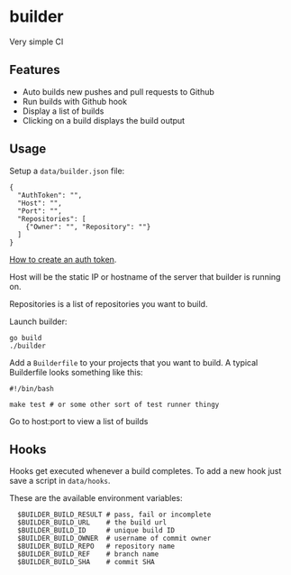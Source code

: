 # builder

Very simple CI

## Features
  * Auto builds new pushes and pull requests to Github
  * Run builds with Github hook
  * Display a list of builds
  * Clicking on a build displays the build output

## Usage

Setup a ```data/builder.json``` file:

    {
      "AuthToken": "",
      "Host": "",
      "Port": "",
      "Repositories": [
        {"Owner": "", "Repository": ""}
      ]
    }

[How to create an auth token](https://help.github.com/articles/creating-an-access-token-for-command-line-use).

Host will be the static IP or hostname of the server that builder is running on.

Repositories is a list of repositories you want to build.

Launch builder:

    go build
    ./builder

Add a ``Builderfile`` to your projects that you want to build.
A typical Builderfile looks something like this:

    #!/bin/bash

    make test # or some other sort of test runner thingy

Go to host:port to view a list of builds

## Hooks

Hooks get executed whenever a build completes. To add a new hook just save a script in ```data/hooks```.

These are the available environment variables:

      $BUILDER_BUILD_RESULT # pass, fail or incomplete
      $BUILDER_BUILD_URL    # the build url
      $BUILDER_BUILD_ID     # unique build ID
      $BUILDER_BUILD_OWNER  # username of commit owner
      $BUILDER_BUILD_REPO   # repository name
      $BUILDER_BUILD_REF    # branch name
      $BUILDER_BUILD_SHA    # commit SHA
